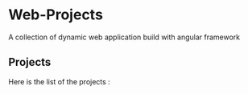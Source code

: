 # Web-Projects
A collection of dynamic web application build with angular framework

## Projects
Here is the list of the projects :
